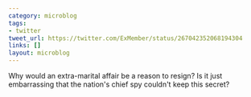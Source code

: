 ```yaml
---
category: microblog
tags:
- twitter
tweet_url: https://twitter.com/ExMember/status/267042352068194304
links: []
layout: microblog
---
```

Why would an extra-marital affair be a reason to resign? Is it just embarrassing that the nation's chief spy couldn't keep this secret?
